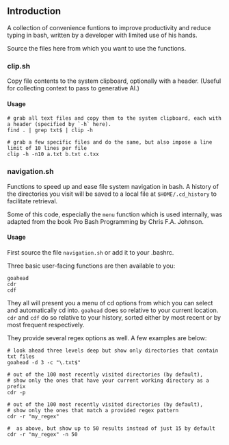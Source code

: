 
## Introduction
A collection of convenience funtions to improve productivity and reduce typing in bash, written by a developer with limited use of his hands.

Source the files here from which you want to use the functions.

### clip.sh
Copy file contents to the system clipboard, optionally with a header. (Useful for collecting context to pass to generative AI.)

#### Usage
```
# grab all text files and copy them to the system clipboard, each with a header (specified by `-h` here).
find . | grep txt$ | clip -h

# grab a few specific files and do the same, but also impose a line limit of 10 lines per file
clip -h -n10 a.txt b.txt c.txx
```

### navigation.sh
Functions to speed up and ease file system navigation in bash. A history of the directories you visit will be saved to a local file at `$HOME/.cd_history` to facilitate retrieval.

Some of this code, especially the `menu` function which is used internally, was adapted from the book Pro Bash Programming by Chris F.A. Johnson.

#### Usage
First source the file `navigation.sh` or add it to your .bashrc.

Three basic user-facing functions are then available to you:
```
goahead
cdr
cdf
```

They all will present you a menu of cd options from which you can select and automatically cd into. `goahead` does so relative to your current location. `cdr` and `cdf` do so relative to your history, sorted either by most recent or by most frequent respectively.

They provide several regex options as well. A few examples are below:

```
# look ahead three levels deep but show only directories that contain txt files
goahead -d 3 -c "\.txt$"

# out of the 100 most recently visited directories (by default),
# show only the ones that have your current working directory as a prefix
cdr -p

# out of the 100 most recently visited directories (by default),
# show only the ones that match a provided regex pattern
cdr -r "my_regex"

#  as above, but show up to 50 results instead of just 15 by default
cdr -r "my_regex" -n 50
```





